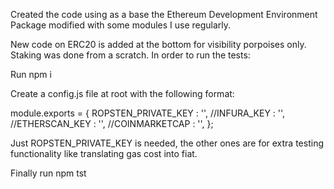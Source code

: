 Created the code using as a base the Ethereum Development Environment Package modified with some modules I use regularly.

New code on ERC20 is added at the bottom for visibility porpoises only.
Staking was done from a scratch.
In order to run the tests:

Run npm i

Create a config.js file at root with the following format:

module.exports = {
    ROPSTEN_PRIVATE_KEY : '',
    //INFURA_KEY : '',
    //ETHERSCAN_KEY : '',
    //COINMARKETCAP : '',
  };

Just ROPSTEN_PRIVATE_KEY is needed, the other ones are for extra testing functionality like translating gas cost into fiat.

Finally run npm tst
